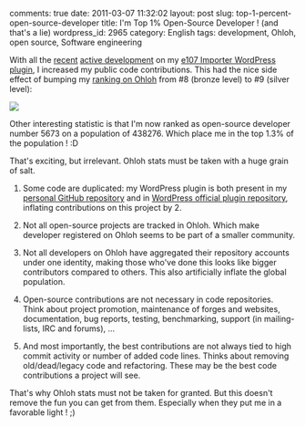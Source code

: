 comments: true
date: 2011-03-07 11:32:02
layout: post
slug: top-1-percent-open-source-developer
title: I'm Top 1% Open-Source Developer ! (and that's a lie)
wordpress_id: 2965
category: English
tags: development, Ohloh, open source, Software engineering

With all the [recent](http://kevin.deldycke.com/2011/01/e107-importer-wordpress-plugin-v1-0-released/) [active development](http://kevin.deldycke.com/2011/03/e107-importer-1-1/) on my [e107 Importer WordPress plugin](http://wordpress.org/extend/plugins/e107-importer/), I increased my public code contributions. This had the nice side effect of bumping my [ranking on Ohloh](http://www.ohloh.net/accounts/kevin) from #8 (bronze level) to #9 (silver level):

![](/static/uploads/2011/03/ohloh-rank-from-bronze-to-silver.png)

Other interesting statistic is that I'm now ranked as open-source developer number 5673 on a population of 438276. Which place me in the top 1.3% of the population ! :D

That's exciting, but irrelevant. Ohloh stats must be taken with a huge grain of salt.

  1. Some code are duplicated: my WordPress plugin is both present in my [personal GitHub repository](http://github.com/kdeldycke/e107-importer) and in [WordPress official plugin repository](http://plugins.trac.wordpress.org/browser/e107-importer/), inflating contributions on this project by 2.

  2. Not all open-source projects are tracked in Ohloh. Which make developer registered on Ohloh seems to be part of a smaller community.

  3. Not all developers on Ohloh have aggregated their repository accounts under one identity, making those who've done this looks like bigger contributors compared to others. This also artificially inflate the global population.

  4. Open-source contributions are not necessary in code repositories. Think about project promotion, maintenance of forges and websites, documentation, bug reports, testing, benchmarking, support (in mailing-lists, IRC and forums), ...

  5. And most importantly, the best contributions are not always tied to high commit activity or number of added code lines. Thinks about removing old/dead/legacy code and refactoring. These may be the best code contributions a project will see.

That's why Ohloh stats must not be taken for granted. But this doesn't remove the fun you can get from them. Especially when they put me in a favorable light ! ;)
